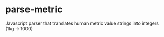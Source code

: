 parse-metric
============

Javascript parser that translates human metric value strings into integers (1kg -> 1000)
